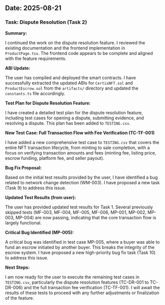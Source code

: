 ## Date: 2025-08-21

### Task: Dispute Resolution (Task 2)

**Summary:**

I continued the work on the dispute resolution feature. I reviewed the existing documentation and the frontend implementation in `ProductPage.tsx`. The frontend code appears to be complete and aligned with the feature requirements.

**ABI Update:**

The user has compiled and deployed the smart contracts. I have successfully extracted the updated ABIs for `CertixNFT.sol` and `ProductEscrow.sol` from the `artifacts/` directory and updated the `constants.ts` file accordingly.

**Test Plan for Dispute Resolution Feature:**

I have created a detailed test plan for the dispute resolution feature, including test cases for opening a dispute, submitting evidence, and resolving a dispute. This plan has been added to `TESTING.csv`.

**New Test Case: Full Transaction Flow with Fee Verification (TC-TF-001)**

I have added a new comprehensive test case to `TESTING.csv` that covers the entire NFT transaction lifecycle, from minting to sale completion, with a focus on verifying transaction amounts and fees (minting fee, listing price, escrow funding, platform fee, and seller payout).

**Bug Fix Proposal:**

Based on the initial test results provided by the user, I have identified a bug related to network change detection (WM-003). I have proposed a new task (Task 9) to address this issue.

**Updated Test Results (from user):**

The user has provided updated test results for Task 1. Several previously skipped tests (MF-003, MF-004, MF-005, MF-006, MP-001, MP-002, MP-003, MP-004) are now passing, indicating that the core transaction flow is largely functional.

**Critical Bug Identified (MP-005):**

A critical bug was identified in test case MP-005, where a buyer was able to fund an escrow initiated by another buyer. This breaks the integrity of the escrow system. I have proposed a new high-priority bug fix task (Task 10) to address this issue.

**Next Steps:**

I am now ready for the user to execute the remaining test cases in `TESTING.csv`, particularly the dispute resolution features (TC-DR-001 to TC-DR-006) and the full transaction fee verification (TC-TF-001). I will await the results of these tests to proceed with any further adjustments or finalization of the feature.